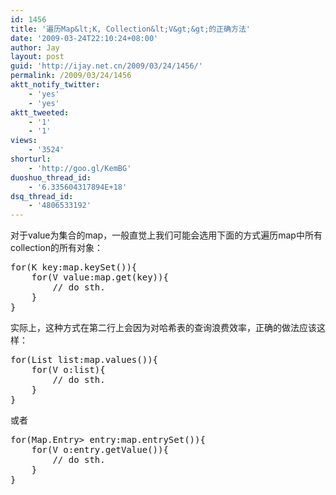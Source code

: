 ```yaml
---
id: 1456
title: '遍历Map&lt;K, Collection&lt;V&gt;&gt;的正确方法'
date: '2009-03-24T22:10:24+08:00'
author: Jay
layout: post
guid: 'http://ijay.net.cn/2009/03/24/1456/'
permalink: /2009/03/24/1456
aktt_notify_twitter:
    - 'yes'
    - 'yes'
aktt_tweeted:
    - '1'
    - '1'
views:
    - '3524'
shorturl:
    - 'http://goo.gl/KemBG'
duoshuo_thread_id:
    - '6.335604317894E+18'
dsq_thread_id:
    - '4806533192'
---
```


对于value为集合的map，一般直觉上我们可能会选用下面的方式遍历map中所有collection的所有对象：
<pre line="1" lang="java">
for(K key:map.keySet()){
    for(V value:map.get(key)){
        // do sth.
    }
}
</pre>
实际上，这种方式在第二行上会因为对哈希表的查询浪费效率，正确的做法应该这样：
<pre lang="java">
for(List<v> list:map.values()){
    for(V o:list){
        // do sth.
    }
}
</pre>
或者
<pre lang="java">
for(Map.Entry<k,List<v>> entry:map.entrySet()){
    for(V o:entry.getValue()){
        // do sth.
    }
}
</pre>